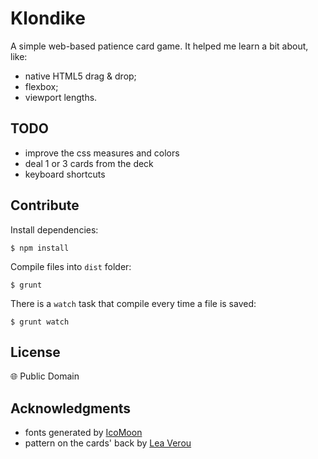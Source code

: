 # Klondike

A simple web-based patience card game.
It helped me learn a bit about, like:

 * native HTML5 drag & drop;
 * flexbox;
 * viewport lengths.


## TODO

 * improve the css measures and colors
 * deal 1 or 3 cards from the deck
 * keyboard shortcuts


## Contribute

Install dependencies:

```
$ npm install
```

Compile files into `dist` folder:

```
$ grunt
```

There is a `watch` task that compile every time a file is saved:

```
$ grunt watch
```


## License

:globe_with_meridians: Public Domain


## Acknowledgments

 * fonts generated by [IcoMoon](http://icomoon.io/app)
 * pattern on the cards' back by [Lea Verou](http://lea.verou.me/css3patterns/#shippo)
